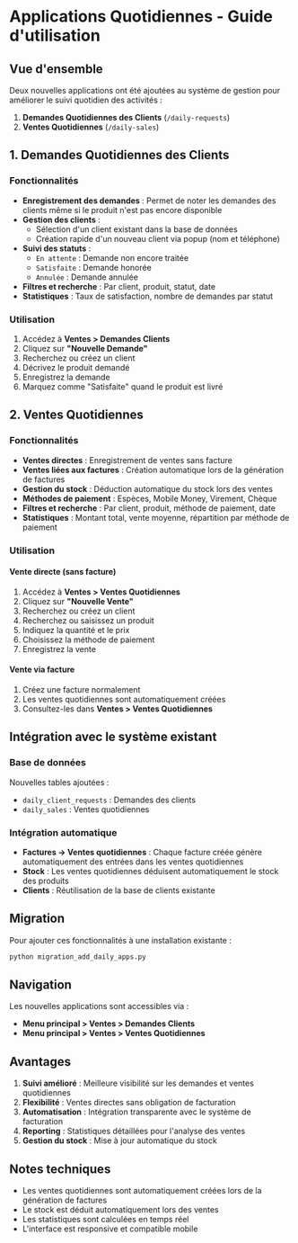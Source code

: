 # Applications Quotidiennes - Guide d'utilisation

## Vue d'ensemble

Deux nouvelles applications ont été ajoutées au système de gestion pour améliorer le suivi quotidien des activités :

1. **Demandes Quotidiennes des Clients** (`/daily-requests`)
2. **Ventes Quotidiennes** (`/daily-sales`)

## 1. Demandes Quotidiennes des Clients

### Fonctionnalités

- **Enregistrement des demandes** : Permet de noter les demandes des clients même si le produit n'est pas encore disponible
- **Gestion des clients** : 
  - Sélection d'un client existant dans la base de données
  - Création rapide d'un nouveau client via popup (nom et téléphone)
- **Suivi des statuts** :
  - `En attente` : Demande non encore traitée
  - `Satisfaite` : Demande honorée
  - `Annulée` : Demande annulée
- **Filtres et recherche** : Par client, produit, statut, date
- **Statistiques** : Taux de satisfaction, nombre de demandes par statut

### Utilisation

1. Accédez à **Ventes > Demandes Clients**
2. Cliquez sur **"Nouvelle Demande"**
3. Recherchez ou créez un client
4. Décrivez le produit demandé
5. Enregistrez la demande
6. Marquez comme "Satisfaite" quand le produit est livré

## 2. Ventes Quotidiennes

### Fonctionnalités

- **Ventes directes** : Enregistrement de ventes sans facture
- **Ventes liées aux factures** : Création automatique lors de la génération de factures
- **Gestion du stock** : Déduction automatique du stock lors des ventes
- **Méthodes de paiement** : Espèces, Mobile Money, Virement, Chèque
- **Filtres et recherche** : Par client, produit, méthode de paiement, date
- **Statistiques** : Montant total, vente moyenne, répartition par méthode de paiement

### Utilisation

#### Vente directe (sans facture)
1. Accédez à **Ventes > Ventes Quotidiennes**
2. Cliquez sur **"Nouvelle Vente"**
3. Recherchez ou créez un client
4. Recherchez ou saisissez un produit
5. Indiquez la quantité et le prix
6. Choisissez la méthode de paiement
7. Enregistrez la vente

#### Vente via facture
1. Créez une facture normalement
2. Les ventes quotidiennes sont automatiquement créées
3. Consultez-les dans **Ventes > Ventes Quotidiennes**

## Intégration avec le système existant

### Base de données

Nouvelles tables ajoutées :
- `daily_client_requests` : Demandes des clients
- `daily_sales` : Ventes quotidiennes

### Intégration automatique

- **Factures → Ventes quotidiennes** : Chaque facture créée génère automatiquement des entrées dans les ventes quotidiennes
- **Stock** : Les ventes quotidiennes déduisent automatiquement le stock des produits
- **Clients** : Réutilisation de la base de clients existante

## Migration

Pour ajouter ces fonctionnalités à une installation existante :

```bash
python migration_add_daily_apps.py
```

## Navigation

Les nouvelles applications sont accessibles via :
- **Menu principal > Ventes > Demandes Clients**
- **Menu principal > Ventes > Ventes Quotidiennes**

## Avantages

1. **Suivi amélioré** : Meilleure visibilité sur les demandes et ventes quotidiennes
2. **Flexibilité** : Ventes directes sans obligation de facturation
3. **Automatisation** : Intégration transparente avec le système de facturation
4. **Reporting** : Statistiques détaillées pour l'analyse des ventes
5. **Gestion du stock** : Mise à jour automatique du stock

## Notes techniques

- Les ventes quotidiennes sont automatiquement créées lors de la génération de factures
- Le stock est déduit automatiquement lors des ventes
- Les statistiques sont calculées en temps réel
- L'interface est responsive et compatible mobile
